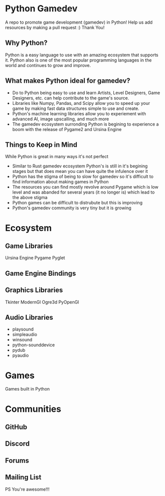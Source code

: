 # Python Gamedev
A repo to promote game development (gamedev) in Python! Help us add resources by making a pull request :) Thank You!

## Why Python?
Python is a easy language to use with an amazing ecosystem that supports it. Python also is one of the most popular programming languages in the world and continues to grow and improve. 

## What makes Python ideal for gamedev?
- Do to Python being easy to use and learn Artists, Level Designers, Game Designers, etc. can help contribute to the game's source.
- Libraries like Numpy, Pandas, and Scipy allow you to speed up your game by making fast data structures simple to use and create.
- Python's machine learning libraries allow you to experiement with advanced AI, image upscalling, and much more
- The gamedev ecosystem surronding Python is begining to experience a boom with the release of Pygame2 and Ursina Engine

## Things to Keep in Mind
While Python is great in many ways it's not perfect
- Similar to Rust gamedev ecosystem Python's is still in it's begining stages but that does mean you can have quite the infulence over it
- Python has the stigma of being to slow for gamedev so it's difficult to find information about making games in Python
- The resources you can find mostly revolve around Pygame which is low level and was abanded for several years (it no longer is) which lead to the above stigma
- Python games can be difficult to distrubute but this is improving
- Python's gamedev community is very tiny but it is growing

# Ecosystem
## Game Libraries
Ursina Engine
Pygame
Pyglet

## Game Engine Bindings
## Graphics Libraries
Tkinter
ModernGl
Ogre3d
PyOpenGl

## Audio Libraries
- playsound
- simpleaudio
- winsound
- python-sounddevice
- pydub
- pyaudio

# Games
Games built in Python

# Communities
## GitHub
## Discord
## Forums
## Mailing List

PS You're awesome!!!
